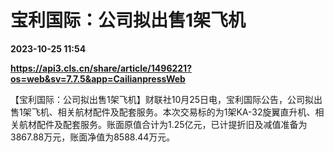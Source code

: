 # 宝利国际：公司拟出售1架飞机

**2023-10-25 11:54**

**https://api3.cls.cn/share/article/1496221?os=web&sv=7.7.5&app=CailianpressWeb**

【宝利国际：公司拟出售1架飞机】财联社10月25日电，宝利国际公告，公司拟出售1架飞机、相关航材配件及配套服务。本次交易标的为1架KA-32旋翼直升机、相关航材配件及配套服务。账面原值合计为1.25亿元，已计提折旧及减值准备为3867.88万元，账面净值为8588.44万元。